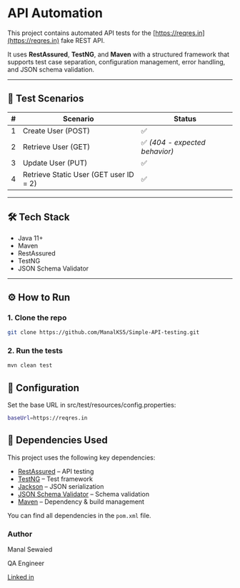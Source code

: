 # API Automation

This project contains automated API tests for the [https://reqres.in](https://reqres.in) fake REST API.

It uses **RestAssured**, **TestNG**, and **Maven** with a structured framework that supports test case separation, configuration management, error handling, and JSON schema validation.

---

## 🧪 Test Scenarios

| # | Scenario | Status |
|---|----------|--------|
| 1 | Create User (POST) | ✅ |
| 2 | Retrieve User (GET) | ✅ *(404 - expected behavior)* |
| 3 | Update User (PUT) | ✅ |
| 4 | Retrieve Static User (GET user ID = 2) | ✅ |

---

## 🛠️ Tech Stack

- Java 11+
- Maven
- RestAssured
- TestNG
- JSON Schema Validator

---

## ⚙️ How to Run

### 1. Clone the repo
```bash
git clone https://github.com/ManalKS5/Simple-API-testing.git
```
### 2. Run the tests

```bash
mvn clean test
```
## 🔧 Configuration

Set the base URL in src/test/resources/config.properties:


```bash
baseUrl=https://reqres.in
```

## 🧩 Dependencies Used

This project uses the following key dependencies:

- [RestAssured](https://rest-assured.io/) – API testing
- [TestNG](https://testng.org/doc/) – Test framework
- [Jackson](https://github.com/FasterXML/jackson) – JSON serialization
- [JSON Schema Validator](https://github.com/rest-assured/rest-assured/wiki/Usage#json-schema-validation) – Schema validation
- [Maven](https://maven.apache.org/) – Dependency & build management

You can find all dependencies in the `pom.xml` file.


###  Author
Manal Sewaied

QA Engineer
 
[Linked in](https://www.linkedin.com/in/manal-sewaied-76bb18216/)
